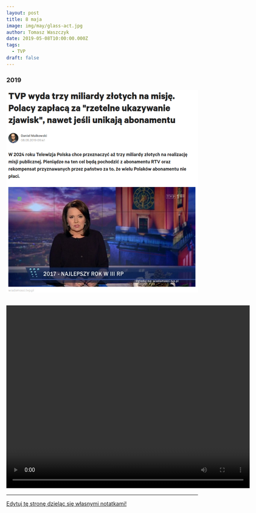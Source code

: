 ```yaml
---
layout: post
title: 8 maja
image: img/may/glass-act.jpg
author: Tomasz Waszczyk
date: 2019-05-08T10:00:00.000Z
tags:
  - TVP
draft: false
---
```


### 2019

<img src="./img/may/maikowski.png"/><br><br>

<video width="640" height="480" controls>
  <source src="./movies/20190508_israel.mp4" type="video/mp4">
Your browser does not support the video tag.
</video>

---

<a href="https://github.com/TomaszWaszczyk/historia.waszczyk.com/edit/master/src/content/may-8.md" target="_blank">Edytuj tę stronę dzieląc się własnymi notatkami!</a>
